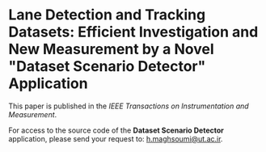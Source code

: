 # Lane Detection and Tracking Datasets: Efficient Investigation and New Measurement by a Novel "Dataset Scenario Detector" Application

This paper is published in the *IEEE Transactions on Instrumentation and Measurement*. 

For access to the source code of the **Dataset Scenario Detector** application, please send your request to: [h.maghsoumi@ut.ac.ir](mailto:h.maghsoumi@ut.ac.ir).
